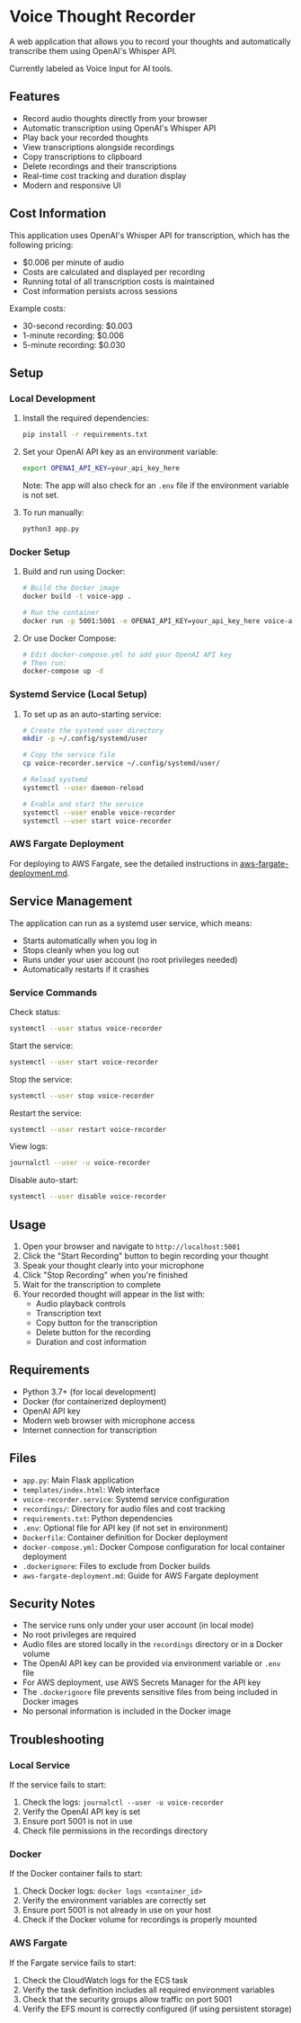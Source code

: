 # Voice Thought Recorder

A web application that allows you to record your thoughts and automatically transcribe them using OpenAI's Whisper API.

Currently labeled as Voice Input for AI tools.

## Features

- Record audio thoughts directly from your browser
- Automatic transcription using OpenAI's Whisper API
- Play back your recorded thoughts
- View transcriptions alongside recordings
- Copy transcriptions to clipboard
- Delete recordings and their transcriptions
- Real-time cost tracking and duration display
- Modern and responsive UI

## Cost Information

This application uses OpenAI's Whisper API for transcription, which has the following pricing:
- $0.006 per minute of audio
- Costs are calculated and displayed per recording
- Running total of all transcription costs is maintained
- Cost information persists across sessions

Example costs:
- 30-second recording: $0.003
- 1-minute recording: $0.006
- 5-minute recording: $0.030

## Setup

### Local Development

1. Install the required dependencies:
   ```bash
   pip install -r requirements.txt
   ```

2. Set your OpenAI API key as an environment variable:
   ```bash
   export OPENAI_API_KEY=your_api_key_here
   ```
   Note: The app will also check for an `.env` file if the environment variable is not set.

3. To run manually:
   ```bash
   python3 app.py
   ```

### Docker Setup

1. Build and run using Docker:
   ```bash
   # Build the Docker image
   docker build -t voice-app .
   
   # Run the container
   docker run -p 5001:5001 -e OPENAI_API_KEY=your_api_key_here voice-app
   ```

2. Or use Docker Compose:
   ```bash
   # Edit docker-compose.yml to add your OpenAI API key
   # Then run:
   docker-compose up -d
   ```

### Systemd Service (Local Setup)

1. To set up as an auto-starting service:
   ```bash
   # Create the systemd user directory
   mkdir -p ~/.config/systemd/user

   # Copy the service file
   cp voice-recorder.service ~/.config/systemd/user/

   # Reload systemd
   systemctl --user daemon-reload

   # Enable and start the service
   systemctl --user enable voice-recorder
   systemctl --user start voice-recorder
   ```

### AWS Fargate Deployment

For deploying to AWS Fargate, see the detailed instructions in [aws-fargate-deployment.md](aws-fargate-deployment.md).

## Service Management

The application can run as a systemd user service, which means:
- Starts automatically when you log in
- Stops cleanly when you log out
- Runs under your user account (no root privileges needed)
- Automatically restarts if it crashes

### Service Commands

Check status:
```bash
systemctl --user status voice-recorder
```

Start the service:
```bash
systemctl --user start voice-recorder
```

Stop the service:
```bash
systemctl --user stop voice-recorder
```

Restart the service:
```bash
systemctl --user restart voice-recorder
```

View logs:
```bash
journalctl --user -u voice-recorder
```

Disable auto-start:
```bash
systemctl --user disable voice-recorder
```

## Usage

1. Open your browser and navigate to `http://localhost:5001`
2. Click the "Start Recording" button to begin recording your thought
3. Speak your thought clearly into your microphone
4. Click "Stop Recording" when you're finished
5. Wait for the transcription to complete
6. Your recorded thought will appear in the list with:
   - Audio playback controls
   - Transcription text
   - Copy button for the transcription
   - Delete button for the recording
   - Duration and cost information

## Requirements

- Python 3.7+ (for local development)
- Docker (for containerized deployment)
- OpenAI API key
- Modern web browser with microphone access
- Internet connection for transcription

## Files

- `app.py`: Main Flask application
- `templates/index.html`: Web interface
- `voice-recorder.service`: Systemd service configuration
- `recordings/`: Directory for audio files and cost tracking
- `requirements.txt`: Python dependencies
- `.env`: Optional file for API key (if not set in environment)
- `Dockerfile`: Container definition for Docker deployment
- `docker-compose.yml`: Docker Compose configuration for local container deployment
- `.dockerignore`: Files to exclude from Docker builds
- `aws-fargate-deployment.md`: Guide for AWS Fargate deployment

## Security Notes

- The service runs only under your user account (in local mode)
- No root privileges are required
- Audio files are stored locally in the `recordings` directory or in a Docker volume
- The OpenAI API key can be provided via environment variable or `.env` file
- For AWS deployment, use AWS Secrets Manager for the API key
- The `.dockerignore` file prevents sensitive files from being included in Docker images
- No personal information is included in the Docker image

## Troubleshooting

### Local Service
If the service fails to start:
1. Check the logs: `journalctl --user -u voice-recorder`
2. Verify the OpenAI API key is set
3. Ensure port 5001 is not in use
4. Check file permissions in the recordings directory

### Docker
If the Docker container fails to start:
1. Check Docker logs: `docker logs <container_id>`
2. Verify the environment variables are correctly set
3. Ensure port 5001 is not already in use on your host
4. Check if the Docker volume for recordings is properly mounted

### AWS Fargate
If the Fargate service fails to start:
1. Check the CloudWatch logs for the ECS task
2. Verify the task definition includes all required environment variables
3. Check that the security groups allow traffic on port 5001
4. Verify the EFS mount is correctly configured (if using persistent storage)
